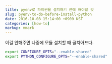 ```yaml
---
title: pyenv로 파이썬을 설치하기 전에 해야할 것
slug: pyenv-to-do-before-install-python
date: 2016-10-08 15:14:00 +0900 KST
categories: [how-to]
markup: mmark
---
```


이걸 안해주면 나중에 모듈 설치할 때 골치아프다.

```sh
export CONFIGURE_OPTS="--enable-shared"
export PYTHON_CONFIGURE_OPTS="--enable-shared"
```
